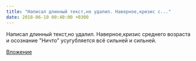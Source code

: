 ```yaml
---
title: "Написал длинный текст,но удалил. Наверное,кризис с..."
date: 2018-06-10 00:40:00 +0300
---
```


Написал длинный текст,но удалил. Наверное,кризис среднего возраста и осознание "Ничто" усугубляется всё сильней и сильней.

[Вложение](https://vk.com/photo41076938_456243732)
